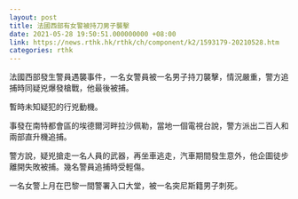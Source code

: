 ```yaml
---
layout: post
title: 法國西部有女警被持刀男子襲擊
date: 2021-05-28 19:50:51.000000000 +08:00
link: https://news.rthk.hk/rthk/ch/component/k2/1593179-20210528.htm
categories: rthk
---
```


法國西部發生警員遇襲事件，一名女警員被一名男子持刀襲擊，情況嚴重，警方追捕時同疑兇爆發槍戰，他最後被捕。

暫時未知疑犯的行兇動機。

事發在南特都會區的埃德爾河畔拉沙佩勒，當地一個電視台說，警方派出二百人和兩部直升機追捕。

警方說，疑兇搶走一名人員的武器，再坐車逃走，汽車期間發生意外，他企圖徒步離開失敗被捕。幾名警員追捕時受輕傷。

一名女警上月在巴黎一間警署入口大堂，被一名突尼斯籍男子刺死。

